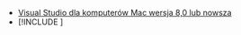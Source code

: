 * [Visual Studio dla komputerów Mac wersja 8,0 lub nowsza](https://visualstudio.microsoft.com/vs/mac/)
* [!INCLUDE [](~/includes/3.0-SDK.md)]

